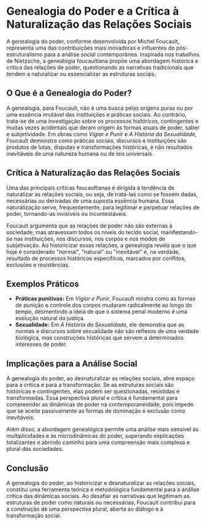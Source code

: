 
# Genealogia do Poder e a Crítica à Naturalização das Relações Sociais

A genealogia do poder, conforme desenvolvida por Michel Foucault, representa uma das contribuições mais inovadoras e influentes do pós-estruturalismo para a análise social contemporânea. Inspirada nos trabalhos de Nietzsche, a genealogia foucaultiana propõe uma abordagem histórica e crítica das relações de poder, questionando as narrativas tradicionais que tendem a naturalizar ou essencializar as estruturas sociais.

## O Que é a Genealogia do Poder?

A genealogia, para Foucault, não é uma busca pelas origens puras ou por uma essência imutável das instituições e práticas sociais. Ao contrário, trata-se de uma investigação sobre os processos históricos, contingentes e muitas vezes acidentais que deram origem às formas atuais de poder, saber e subjetividade. Em obras como *Vigiar e Punir* e *A História da Sexualidade*, Foucault demonstra como práticas sociais, discursos e instituições são produtos de lutas, disputas e transformações históricas, e não resultados inevitáveis de uma natureza humana ou de leis universais.

## Crítica à Naturalização das Relações Sociais

Uma das principais críticas foucaultianas é dirigida à tendência de naturalizar as relações sociais, ou seja, de tratá-las como se fossem dadas, necessárias ou derivadas de uma suposta essência humana. Essa naturalização serve, frequentemente, para legitimar e perpetuar relações de poder, tornando-as invisíveis ou incontestáveis.

Foucault argumenta que as relações de poder não são externas à sociedade, mas atravessam todos os níveis do tecido social, manifestando-se nas instituições, nos discursos, nos corpos e nos modos de subjetivação. Ao historicizar essas relações, a genealogia revela que o que hoje é considerado "normal", "natural" ou "inevitável" é, na verdade, resultado de processos históricos específicos, marcados por conflitos, exclusões e resistências.

## Exemplos Práticos

- **Práticas punitivas:** Em *Vigiar e Punir*, Foucault mostra como as formas de punição e controle dos corpos mudaram radicalmente ao longo do tempo, desmentindo a ideia de que o sistema penal moderno é uma evolução natural da justiça.
- **Sexualidade:** Em *A História da Sexualidade*, ele demonstra que as normas e discursos sobre sexualidade não são reflexos de uma verdade biológica, mas construções históricas que servem a determinados interesses de poder.

## Implicações para a Análise Social

A genealogia do poder, ao desnaturalizar as relações sociais, abre espaço para a crítica e para a transformação. Se as estruturas sociais são históricas e contingentes, elas podem ser questionadas, resistidas e transformadas. Essa perspectiva plural e crítica é fundamental para compreender as dinâmicas de poder na contemporaneidade, pois impede que se aceite passivamente as formas de dominação e exclusão como inevitáveis.

Além disso, a abordagem genealógica permite uma análise mais sensível às multiplicidades e às microdinâmicas do poder, superando explicações totalizantes e abrindo caminho para uma compreensão mais complexa e plural das sociedades.

## Conclusão

A genealogia do poder, ao historicizar e desnaturalizar as relações sociais, constitui uma ferramenta teórica e metodológica fundamental para a análise crítica das dinâmicas sociais. Ao desafiar as narrativas que legitimam as estruturas de poder como naturais ou necessárias, Foucault contribui para a construção de uma perspectiva plural, aberta ao diálogo e à transformação social.
```
